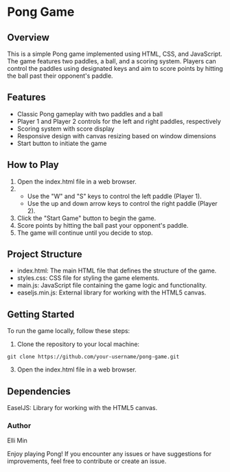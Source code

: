 # Pong Game
## Overview
This is a simple Pong game implemented using HTML, CSS, and JavaScript. The game features two paddles, a ball, and a scoring system. Players can control the paddles using designated keys and aim to score points by hitting the ball past their opponent's paddle.

## Features
- Classic Pong gameplay with two paddles and a ball
- Player 1 and Player 2 controls for the left and right paddles, respectively
- Scoring system with score display
- Responsive design with canvas resizing based on window dimensions
- Start button to initiate the game
## How to Play
1. Open the index.html file in a web browser.
2. - Use the "W" and "S" keys to control the left paddle (Player 1).
   - Use the up and down arrow keys to control the right paddle (Player 2).
3. Click the "Start Game" button to begin the game.
4. Score points by hitting the ball past your opponent's paddle.
5. The game will continue until you decide to stop.
## Project Structure
- index.html: The main HTML file that defines the structure of the game.
- styles.css: CSS file for styling the game elements.
- main.js: JavaScript file containing the game logic and functionality.
- easeljs.min.js: External library for working with the HTML5 canvas.
## Getting Started
To run the game locally, follow these steps:

1. Clone the repository to your local machine:
```
git clone https://github.com/your-username/pong-game.git
```
3. Open the index.html file in a web browser.
## Dependencies
EaselJS: Library for working with the HTML5 canvas.

### Author
Elli Min

Enjoy playing Pong! If you encounter any issues or have suggestions for improvements, feel free to contribute or create an issue.
